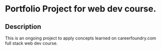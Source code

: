 # Portfolio Project for web dev course.

## Description
This is an ongoing project to apply concepts learned on careerfoundry.com full stack web dev course.
